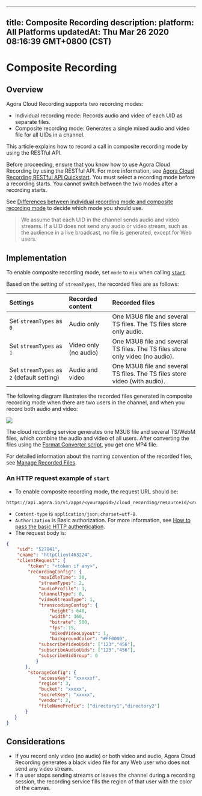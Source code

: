 
---
title: Composite Recording
description: 
platform: All Platforms
updatedAt: Thu Mar 26 2020 08:16:39 GMT+0800 (CST)
---
# Composite Recording
## Overview

Agora Cloud Recording supports two recording modes:

- Individual recording mode: Records audio and video of each UID as separate files.
- Composite recording mode: Generates a single mixed audio and video file for all UIDs in a channel.

This article explains how to record a call in composite recording mode by using the RESTful API.

Before proceeding, ensure that you know how to use Agora Cloud Recording by using the RESTful API. For more information, see [Agora Cloud Recording RESTful API Quickstart](../../en/cloud-recording/cloud_recording_rest.md). You must select a recording mode before a recording starts. You cannot switch between the two modes after a recording starts.

See [Differences between individual recording mode and composite recording mode](https://docs.agora.io/en/faq/recording_mode) to decide which mode you should use.

> We assume that each UID in the channel sends audio and video streams. If a UID does not send any audio or video stream, such as the audience in a live broadcast, no file is generated, except for Web users.

## Implementation

To enable composite recording mode, set `mode` to `mix` when calling [`start`](https://docs.agora.io/en/cloud-recording/restfulapi/#/Cloud%20Recording/start).

Based on the setting of `streamTypes`, the recorded files are as follows:

| Settings                                   | Recorded content      | Recorded files                                               |
| :----------------------------------------- | :-------------------- | :----------------------------------------------------------- |
| Set `streamTypes` as `0`                   | Audio only            | One M3U8 file and several TS files. The TS files store only audio. |
| Set `streamTypes` as `1`                   | Video only (no audio) | One M3U8 file and several TS files. The TS files store only video (no audio). |
| Set `streamTypes` as `2` (default setting) | Audio and video       | One M3U8 file and several TS files. The TS files store video (with audio). |

The following diagram illustrates the recorded files generated in composite recording mode when there are two users in the channel, and when you record both audio and video:

![](https://web-cdn.agora.io/docs-files/1575011002382)

The cloud recording service generates one M3U8 file and several TS/WebM files, which combine the audio and video of all users. After converting the files using the [Format Converter script](https://docs.agora.io/en/cloud-recording/cloud_recording_convert_format?platform=All%20Platforms), you get one MP4 file.

For detailed information about the naming convention of the recorded files, see [Manage Recorded Files](../../en/cloud-recording/cloud_recording_manage_files.md).

### An HTTP request example of `start`

- To enable composite recording mode, the request URL should be: 

```
https://api.agora.io/v1/apps/<yourappid>/cloud_recording/resourceid/<resourceid>/mode/mix/start
```
- `Content-type` is `application/json;charset=utf-8`.
- `Authorization` is Basic authorization. For more information, see [How to pass the basic HTTP authentication](https://docs.agora.io/en/faq/restful_authentication).
- The request body is:
  
```json
{
    "uid": "527841",
    "cname": "httpClient463224",
    "clientRequest": {
        "token": "<token if any>",
        "recordingConfig": {
            "maxIdleTime": 30,
            "streamTypes": 2,
            "audioProfile": 1,
            "channelType": 0, 
            "videoStreamType": 1, 
            "transcodingConfig": {
                "height": 640, 
                "width": 360,
                "bitrate": 500, 
                "fps": 15, 
                "mixedVideoLayout": 1,
                "backgroundColor": "#FF0000",
            "subscribeVideoUids": ["123","456"], 
            "subscribeAudioUids": ["123","456"],
            "subscribeUidGroup": 0
           }
       }, 
        "storageConfig": {
            "accessKey": "xxxxxxf",
            "region": 3,
            "bucket": "xxxxx",
            "secretKey": "xxxxx",
            "vendor": 2,
            "fileNamePrefix": ["directory1","directory2"]
       }
   }
}
```

## Considerations

- If you record only video (no audio) or both video and audio, Agora Cloud Recording generates a black video file for any Web user who does not send any video stream.
- If a user stops sending streams or leaves the channel during a recording session, the recording service fills the region of that user with the color of the canvas.
